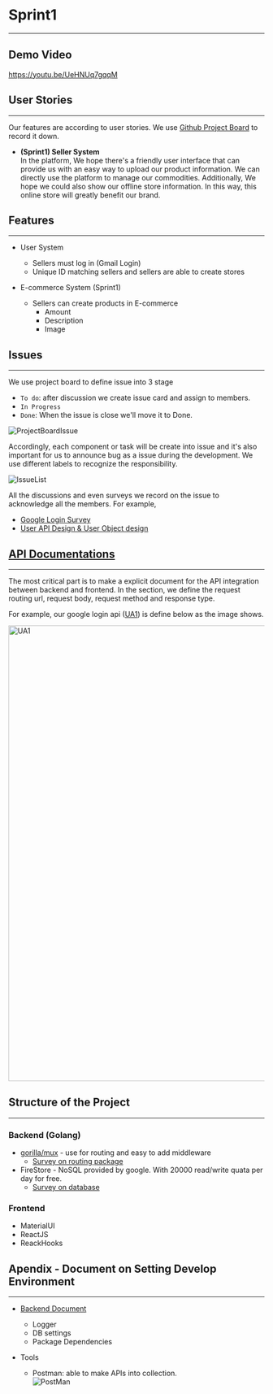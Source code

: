 # Sprint1
---
## Demo Video
https://youtu.be/UeHNUq7gqqM

## User Stories
---
Our features are according to user stories.
We use [Github Project Board](https://github.com/orgs/UF-CEN5035-2022SpringProject/projects/1) to record it down.

- **(Sprint1) Seller System**  
  In the platform, We hope there's a friendly user interface that can provide us with an easy way to upload our product information. 
  We can directly use the platform to manage our commodities.
  Additionally, We hope we could also show our offline store information. In this way, this online store will greatly benefit our brand. 
  
## Features
---
- User System
  - Sellers must log in (Gmail Login)
  - Unique ID matching sellers and sellers are able to create stores

- E-commerce System (Sprint1)
  - Sellers can create products in E-commerce
     - Amount
     - Description
     - Image

## Issues
---
We use project board to define issue into 3 stage
- ```To do```: after discussion we create issue card and assign to members.
- ```In Progress```
- ```Done```: When the issue is close we'll move it to Done.  

![ProjectBoardIssue](https://user-images.githubusercontent.com/69064626/152628222-d657b42a-ef3b-4bd1-9872-9bd0ef424b5a.png)

Accordingly, each component or task will be create into issue and it's also important for us to announce bug as a issue during the development.
We use different labels to recognize the responsibility.  

![IssueList](https://user-images.githubusercontent.com/69064626/152628355-15e98d74-6767-4676-b524-ef90a468e24a.png)

All the discussions and even surveys we record on the issue to acknowledge all the members.
For example, 
- [Google Login Survey](https://github.com/UF-CEN5035-2022SpringProject/GatorStore/issues/7)
- [User API Design & User Object design](https://github.com/UF-CEN5035-2022SpringProject/GatorStore/issues/12)

## [API Documentations](https://github.com/UF-CEN5035-2022SpringProject/GatorStore#api-document)
---
The most critical part is to make a explicit document for the API integration between backend and frontend.
In the section, we define the request routing url, request body, request method and response type. 

For example, our google login api ([UA1](https://github.com/UF-CEN5035-2022SpringProject/GatorStore#ua1-user-login-api)) is define below as the image shows.

<img width="897" alt="UA1" src="https://user-images.githubusercontent.com/69064626/152628543-2928e86d-272f-4362-a7cf-f0a291fb3a5c.png">

## Structure of the Project
---
### Backend (Golang)
  - [gorilla/mux](https://github.com/gorilla/mux) - use for routing and easy to add middleware
    - [Survey on routing package](https://github.com/UF-CEN5035-2022SpringProject/GatorStore/issues/19)   
  - FireStore - NoSQL provided by google. With 20000 read/write quata per day for free.
    - [Survey on database](https://github.com/UF-CEN5035-2022SpringProject/GatorStore/issues/4)  
  
### Frontend
  - MaterialUI
  - ReactJS
  - ReackHooks

## Apendix - Document on Setting Develop Environment
---
- [Backend Document](https://github.com/UF-CEN5035-2022SpringProject/GatorStore/blob/main/backend/backend-readme.md)
  - Logger
  - DB settings
  - Package Dependencies   

- Tools
  - Postman: able to make APIs into collection.  
    ![PostMan](https://user-images.githubusercontent.com/69064626/152628849-72a8efd3-fdcc-4861-b1ef-5dfbe2e19935.png)

